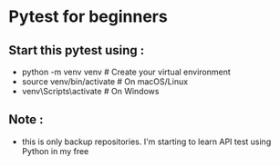 # Pytest for beginners

## Start this pytest using :
- python -m venv venv       # Create your virtual environment
- source venv/bin/activate  # On macOS/Linux
- venv\Scripts\activate      # On Windows

## Note :
- this is only backup repositories. I'm starting to learn API test using Python in my free